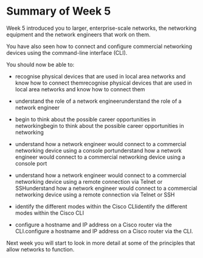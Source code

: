 # Summary of Week 5


Week 5 introduced you to larger, enterprise-scale networks, the networking equipment and the network engineers that work on them.

You have also seen how to connect and configure commercial networking devices using the command-line interface (CLI).

You should now be able to:

* recognise physical devices that are used in local area networks and know how to connect themrecognise physical devices that are used in local area networks and know how to connect them

* understand the role of a network engineerunderstand the role of a network engineer

* begin to think about the possible career opportunities in networkingbegin to think about the possible career opportunities in networking

* understand how a network engineer would connect to a commercial networking device using a console portunderstand how a network engineer would connect to a commercial networking device using a console port

* understand how a network engineer would connect to a commercial networking device using a remote connection via Telnet or SSHunderstand how a network engineer would connect to a commercial networking device using a remote connection via Telnet or SSH

* identify the different modes within the Cisco CLIidentify the different modes within the Cisco CLI

* configure a hostname and IP address on a Cisco router via the CLI.configure a hostname and IP address on a Cisco router via the CLI.

Next week you will start to look in more detail at some of the principles that allow networks to function.

